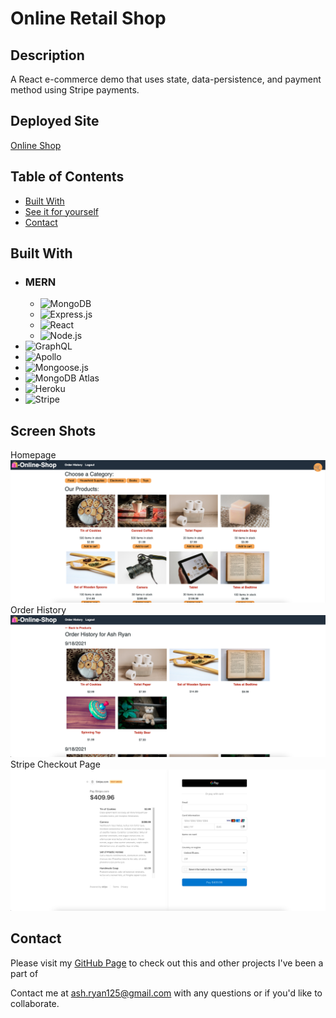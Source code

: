 # Online Retail Shop

## Description
A React e-commerce demo that uses state, data-persistence, and payment method using Stripe payments.

## Deployed Site

[Online Shop](https://ecommerce-demoshop.herokuapp.com/)

## Table of Contents

- [Built With](#built-with)
- [See it for yourself](#screen-shots)
- [Contact](#contact)

## Built With

- ### MERN
  - ![MongoDB](https://img.shields.io/badge/MongoDB-4EA94B?style=for-the-badge&logo=mongodb&logoColor=white)
  - ![Express.js](https://img.shields.io/badge/Express.js-404D59?style=for-the-badge&logo=express)
  - ![React](https://img.shields.io/badge/React-20232A?style=for-the-badge&logo=react&logoColor=61DAFB)
  - ![Node.js](https://img.shields.io/badge/Node.js-43853D?style=for-the-badge&logo=node.js&logoColor=white)
- ![GraphQL](https://img.shields.io/badge/GraphQL-E4405F?style=for-the-badge&logo=graphql)
- ![Apollo](https://img.shields.io/badge/Apollo_Server-8B89CC?style=for-the-badge&logo=apollographql)
- ![Mongoose.js](https://img.shields.io/badge/Mongoose.js-880000?style=for-the-badge&logoColor=white)
- ![MongoDB Atlas](https://img.shields.io/badge/MongoDB%20Atlas-4EA94B?style=for-the-badge&logo=mongodb&logoColor=white)
- ![Heroku](https://img.shields.io/badge/Heroku-430098?style=for-the-badge&logo=heroku)
- ![Stripe](https://img.shields.io/badge/Stripe-blueviolet?style=for-the-badge&logo=stripe&logoColor=white)


## Screen Shots
Homepage
![Homepage](client/src/assets/homepage.png)
Order History
![Order History](client/src/assets/orderHistory.png)
Stripe Checkout Page
![Stripe Checkout](client/src/assets/stripeCheckout.png)

## Contact

Please visit my [GitHub Page](https://github.com/ashryan125/) to check out this and other projects I've been a part of

Contact me at ash.ryan125@gmail.com with any questions or if you'd like to collaborate.


